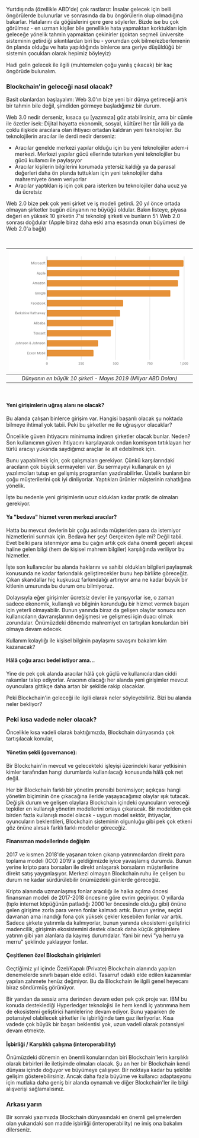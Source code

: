 Yurtdışında (özellikle ABD'de) çok rastlarız: İnsalar gelecek için belli öngörülerde bulunurlar ve sonrasında da bu öngörülerin olup olmadığına bakarlar. Hatalarını da göğüslerini gere gere söylerler. Bizde ise bu çok görülmez - en uzman kişiler bile genellikle hata yapmaktan korktukları için geleceğe yönelik tahmin yapmaktan çekinirler (çoktan seçmeli üniversite sisteminin getirdiği sıkıntılardan biri bu - yorumdan çok bilme/ezberlemenin ön planda olduğu ve hata yapıldığında binlerce sıra geriye düşüldüğü bir sistemin çocukları olarak hepimiz böyleyiz)

Hadi gelin gelecek ile ilgili (muhtemelen çoğu yanlış çıkacak) bir kaç öngörüde bulunalım. 

### Blockchain'in geleceği nasıl olacak?

Basit olanlardan başlayalım: Web 3.0'ın bize yeni bir dünya getireceği artık bir tahmin bile değil, şimdiden görmeye başladığımız bir durum. 

Web 3.0 nedir derseniz, kısaca şu [yazımıza] göz atabilirsiniz, ama bir cümle ile özetler isek: 
Dijital hayatta ekonomik, sosyal, kültürel her tür ikili ya da çoklu ilişkide aracılara olan ihtiyacı ortadan kaldıran yeni teknolojiler. Bu teknolojilerin aracılar ile derdi nedir derseniz:
* Aracılar genelde merkezi yapılar olduğu için bu yeni teknolojiler adem-i merkezi. Merkezi yapılar gücü ellerinde tutarken yeni teknolojiler bu gücü kullanıcı ile paylaşıyor
* Aracılar kişilerin bilgilerini korumada yetersiz kaldığı ya da parasal değerleri daha ön planda tuttukları için yeni teknolojiler daha mahremiyete önem veriyorlar
* Aracılar yaptıkları iş için çok para isterken bu teknolojiler daha ucuz ya da ücretsiz

Web 2.0 bize pek çok yeni şirket ve iş modeli getirdi. 20 yıl önce ortada olmayan şirketler bugün dünyanın ne büyüğü oldular. Bakın listeye, piyasa değeri en yüksek 10 şirketin 7'si teknoloji şirketi ve bunların 5'i Web 2.0 sonrası doğdular (Apple biraz daha eski ama esasında onun büyümesi de Web 2.0'a bağlı)

&nbsp;

| ![top_10_in_mcap_v3.png](/assets/top_10_in_mcap_v3.png) | 
|:--:| 
| *Dünyanın en büyük 10 şirketi - Mayıs 2019 (Milyar ABD Doları)* | 

&nbsp;

#### Yeni girişimlerin uğraş alanı ne olacak?

Bu alanda çalışan binlerce girişim var. Hangisi başarılı olacak şu noktada bilmeye ihtimal yok tabii. Peki bu şirketler ne ile uğraşıyor olacaklar? 

Öncelikle güven ihtiyacını minimuma indiren şirketler olacak bunlar. Neden? Son kullanıcının güven ihtiyacını karşılayarak ondan komisyon tırtıklayan her türlü aracıyı yukarıda saydığımız araçlar ile alt edebilmek için. 

Bunu yapabilmek için, çok çalışmaları gerekiyor. Çünkü karşılarındaki aracıların çok büyük sermayeleri var. Bu sermayeyi kullanarak en iyi yazılımcıları tutup en gelişmiş programları yazdırabilirler. Üstelik bunların bir çoğu müşterilerini çok iyi dinliyorlar. Yaptıkları ürünler müşterinin rahatlığına yönelik. 

İşte bu nedenle yeni girişimlerin ucuz oldukları kadar pratik de olmaları gerekiyor.

#### Ya "bedava" hizmet veren merkezi aracılar?

Hatta bu mevcut devlerin bir çoğu aslında müşteriden para da istemiyor hizmetlerini sunmak için. Bedava her şey! Gerçekten öyle mi? Değil tabii. Evet belki para istenmiyor ama bu çağın artık çok daha önemli geçerli akçesi haline gelen bilgi (hem de kişisel mahrem bilgiler) karşılığında veriliyor bu hizmetler. 

İşte son kullanıcılar bu alanda haklarını ve sahibi oldukları bilgileri paylaşmak konusunda ne kadar farkındalık geliştirecekler bunu hep birlikte göreceğiz. Çıkan skandallar hiç kuşkusuz farkındalığı artırıyor ama ne kadar büyük bir kitlenin umurunda bu durum onu bilmiyoruz. 

Dolayısıyla eğer girişimler ücretsiz devler ile yarışıyorlar ise, o zaman sadece ekonomik, kullanışlı ve bilginin korunduğu bir hizmet vermek başarı için yeterli olmayabilir. Bunun yanında biraz da gelişen olaylar sonucu son kullanıcıların davranışlarının değişmesi ve gelişmesi için duacı olmak zorundalar. Önümüzdeki dönemde mahremiyet en tartışılan konulardan biri olmaya devam edecek. 

Kullanım kolaylığı ile kişisel bilginin paylaşımı savaşını bakalım kim kazanacak? 

#### Hâlâ çoğu aracı bedel istiyor ama...

Yine de pek çok alanda aracılar hâlâ çok güçlü ve kullanıcılardan ciddi rakamlar talep ediyorlar. Aracının olacağı her alanda yeni girişimler mevcut oyunculara gittikçe daha artan bir şekilde rakip olacaklar. 

Peki Blockchain'in geleceği ile ilgili olarak neler söyleyebiliriz. Bizi bu alanda neler bekliyor?

### Peki kısa vadede neler olacak?

Öncelikle kısa vadeli olarak baktığımızda, Blockchain dünyasında çok tartışılacak konular, 

#### Yönetim şekli (governance):  
Bir Blockchain'in mevcut ve gelecekteki işleyişi üzerindeki karar yetkisinin kimler tarafından hangi durumlarda kullanılacağı konusunda hâlâ çok net değil. 

Her bir Blockchain farklı bir yönetim prensibi benimsiyor; açıkçası hangi yönetim biçiminin öne çıkacağına ileride yaşayacağımız olaylar ışık tutacak. Değişik durum ve gelişen olaylara Blockchain içindeki oyuncuların vereceği tepkiler en kullanışlı yönetim modellerini ortaya çıkaracak. Bir modelden çok birden fazla kullanışlı model olacak - uygun model sektör, ihtiyaçlar, oyuncuların beklentileri, Blockchain sisteminin olgunluğu gibi pek çok etkeni göz önüne alırsak farklı farklı modeller göreceğiz. 

#### Finansman modellerinde değişim
2017 ve kısmen 2018'de yaşanan token çıkarıp yatırımcılardan direkt para toplama modeli (ICO) 2019'a geldiğimizde iyice yavaşlamış durumda. Bunun yerine kripto para borsaları ile direkt anlaşarak borsaların müşterilerine direkt satış yaygınlaşıyor. Merkezi olmayan Blockchain ruhu ile çelişen bu durum ne kadar sürdürülebilir önümüzdeki günlerde göreceğiz. 

Kripto alanında uzmanlaşmış fonlar aracılığı ile halka açılma öncesi finansman modeli de 2017-2018 öncesine göre evrim geçiriyor. O yıllarda (tıpkı internet köpüğünün patladığı 2000'ler öncesinde olduğu gibi) önüne gelen girişime zorla para veren fonlar kalmadı artık. Bunun yerine, seçici davranan ama inandığı fona çok yüksek çekler kesebilen fonlar var artık. Sadece şirkete yatırımla da kalmıyorlar, bunun yanında ekosistemi geliştirici madencilik, girişimin ekosistemini destek olacak daha küçük girişimlere yatırım gibi yan alanlara da kaymış durumdalar. Yani bir nevi "ya herru ya merru" şeklinde yaklaşıyor fonlar. 

#### Çeşitlenen özel Blockchain girişimleri
Geçtiğimiz yıl içinde Özel/Kapalı (Private) Blockchain alanında yapılan denemelerde sınırlı başarı elde edildi. Tasarruf odaklı elde edilen kazanımlar yapılan zahmete henüz değmiyor. Bu da Blockchain ile ilgili genel heyecanı biraz söndürmüş görünüyor.  

Bir yandan da sessiz ama derinden devam eden pek çok proje var. IBM bu konuda desteklediği Hyperledger teknolojisi ile hem kendi iç yatırımına hem de ekosistemi geliştirici hamlelerine devam ediyor. Bunu yaparken de potansiyel olabilecek şirketler ile işbirliğinde tam gaz ilerliyorlar. Kısa vadede çok büyük bir başarı beklentisi yok, uzun vadeli olarak potansiyel devam etmekte. 

#### İşbirliği / Karşılıklı çalışma (interoperability)
Önümüzdeki dönemin en önemli konularından biri Blockchain'lerin karşılıklı olarak birbirleri ile iletişimde olmaları olacak. Şu an her bir Blockchain kendi dünyası içinde doğuyor ve büyümeye çalışıyor. Bir noktaya kadar bu şekilde gelişim gösterebilirsiniz. Ancak daha fazla büyüme ve kullanıcı adaptasyonu için mutlaka daha geniş bir alanda oynamalı ve diğer Blockchain'ler ile bilgi alışverişi sağlamalısınız.  

### Arkası yarın
Bir sonraki yazımızda Blockchain dünyasındaki en önemli gelişmelerden olan yukarıdaki son madde işbirliği (interoperability) ne imiş ona bakalım dilerseniz. 
